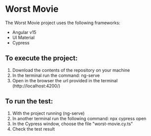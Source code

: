 # Worst Movie

The Worst Movie project uses the following frameworks:
- Angular v15
- UI Material
- Cypress

## To execute the project:
1) Download the contents of the repository on your machine
2) In the terminal run the command: ng-serve
3) Open in the browser the url provided in the terminal (http://localhost:4200/)

## To run the test:
1) With the project running (ng-serve)
2) In another terminal run the following command: npx cypress open
3) In the Cypress window, choose the file "worst-movie.cy.ts"
4) Check the test result